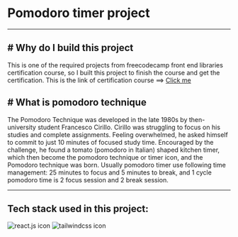 # Pomodoro timer project
---

## # Why do I build this project
This is one of the required projects from freecodecamp front end libraries certification course, so I built this project to finish the course and get the certification. This is the link of certification course ==> [Click me](https://www.freecodecamp.org/learn/front-end-development-libraries/)  

## # What is pomodoro technique
The Pomodoro Technique was developed in the late 1980s by then-university student Francesco Cirillo. Cirillo was struggling to focus on his studies and complete assignments. Feeling overwhelmed, he asked himself to commit to just 10 minutes of focused study time. Encouraged by the challenge, he found a tomato (pomodoro in Italian) shaped kitchen timer, which then become the pomodoro technique or timer icon, and the Pomodoro technique was born. Usually pomodoro timer use following time management: 25 minutes to focus and 5 minutes to break, and 1 cycle pomodoro time is 2 focus session and 2 break session.  

---
## Tech stack used in this project:  
![react.js icon](https://shields.io/badge/react-black?logo=react&style=for-the-badge) ![tailwindcss icon](https://img.shields.io/badge/tailwindcss-0F172A?&logo=tailwindcss)


